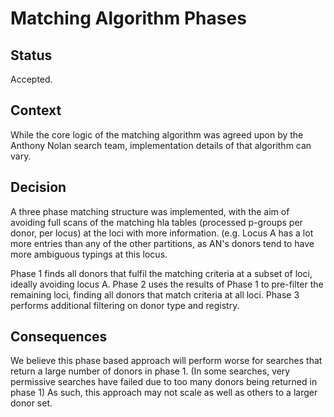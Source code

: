 # Matching Algorithm Phases

## Status

Accepted.

## Context

While the core logic of the matching algorithm was agreed upon by the Anthony Nolan search team, implementation details of that 
algorithm can vary. 

## Decision

A three phase matching structure was implemented, with the aim of avoiding full scans of the matching hla tables (processed p-groups
per donor, per locus) at the loci with more information. (e.g. Locus A has a lot more entries than any of the other partitions, as AN's
donors tend to have more ambiguous typings at this locus.

Phase 1 finds all donors that fulfil the matching criteria at a subset of loci, ideally avoiding locus A.
Phase 2 uses the results of Phase 1 to pre-filter the remaining loci, finding all donors that match criteria at all loci.
Phase 3 performs additional filtering on donor type and registry. 

## Consequences

We believe this phase based approach will perform worse for searches that return a large number of donors in phase 1.
(In some searches, very permissive searches have failed due to too many donors being returned in phase 1)
As such, this approach may not scale as well as others to a larger donor set.